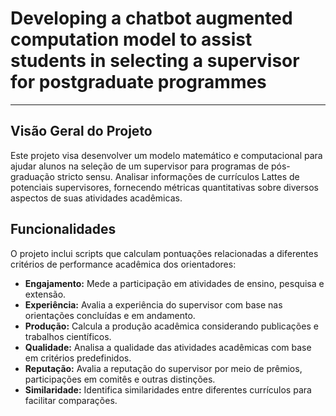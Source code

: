 # Developing a chatbot augmented computation model to assist students in selecting a supervisor for postgraduate programmes

---

## Visão Geral do Projeto

Este projeto visa desenvolver um modelo matemático e computacional  para ajudar alunos na seleção de um supervisor para programas de pós-graduação stricto sensu.
Analisar informações de currículos Lattes de potenciais supervisores, fornecendo métricas quantitativas sobre diversos aspectos de suas atividades acadêmicas.

## Funcionalidades

O projeto inclui scripts que calculam pontuações relacionadas a diferentes critérios de performance acadêmica dos orientadores:

- **Engajamento:** Mede a participação em atividades de ensino, pesquisa e extensão.
- **Experiência:** Avalia a experiência do supervisor com base nas orientações concluídas e em andamento.
- **Produção:** Calcula a produção acadêmica considerando publicações e trabalhos científicos.
- **Qualidade:** Analisa a qualidade das atividades acadêmicas com base em critérios predefinidos.
- **Reputação:** Avalia a reputação do supervisor por meio de prêmios, participações em comitês e outras distinções.
- **Similaridade:** Identifica similaridades entre diferentes currículos para facilitar comparações.
